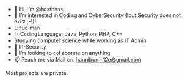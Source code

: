 - 👋 Hi, I’m @hosthans
- 👀 I’m interested in Coding and CyberSecurity (!but Security does not exist ;-!)!
- Linux-man
- ✨ CodingLanguage: Java, Python, PHP, C++
- Studying computer science while working as IT Admin
- 🌱 IT-Security
- 💞️ I’m looking to collaborate on anything
- 📫 Reach me via Mail on: hannibunni12e@gmail.com

Most projects are private.
